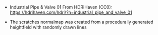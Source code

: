 - Industrial Pipe & Valve 01
    From HDRIHaven (CC0):
    https://hdrihaven.com/hdri/?h=industrial_pipe_and_valve_01

- The scratches normalmap was created from a procedurally generated heightfield with randomly drawn lines
